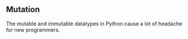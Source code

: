 ## Mutation

The mutable and immutable datatypes in Python cause a lot of headache for new programmers.